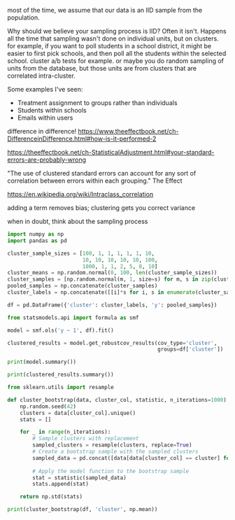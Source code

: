 most of the time, we assume that our data is an IID sample from the population.

Why should we believe your sampling process is IID? Often it isn't. Happens all the time that sampling wasn't done on individual units, but on clusters. for example, if you want to poll students in a school district, it might be easier to first pick schools, and then poll all the students within the selected school. cluster a/b tests for example. or maybe you do random sampling of units from the database, but those units are from clusters that are correlated intra-cluster.

Some examples I've seen:
* Treatment assignment to groups rather than individuals
* Students within schools
* Emails within users

difference in difference! https://www.theeffectbook.net/ch-DifferenceinDifference.html#how-is-it-performed-2

https://theeffectbook.net/ch-StatisticalAdjustment.html#your-standard-errors-are-probably-wrong

"The use of clustered standard errors can account for any sort of correlation between errors within each grouping." The Effect

https://en.wikipedia.org/wiki/Intraclass_correlation

adding a term removes bias; clustering gets you correct variance

when in doubt, think about the sampling process

```python
import numpy as np
import pandas as pd

cluster_sample_sizes = [100, 1, 1, 1, 1, 1, 10, 
                        10, 10, 10, 10, 10, 100, 
                        1000, 1, 1, 2, 5, 8, 10]
cluster_means = np.random.normal(0, 100, len(cluster_sample_sizes))
cluster_samples = [np.random.normal(m, 1, size=s) for m, s in zip(cluster_means, cluster_sample_sizes)]
pooled_samples = np.concatenate(cluster_samples)
cluster_labels = np.concatenate([[i]*s for i, s in enumerate(cluster_sample_sizes)])

df = pd.DataFrame({'cluster': cluster_labels, 'y': pooled_samples})

from statsmodels.api import formula as smf

model = smf.ols('y ~ 1', df).fit()

clustered_results = model.get_robustcov_results(cov_type='cluster', 
                                                groups=df['cluster'])

print(model.summary())

print(clustered_results.summary())

from sklearn.utils import resample

def cluster_bootstrap(data, cluster_col, statistic, n_iterations=1000):
    np.random.seed(42)
    clusters = data[cluster_col].unique()
    stats = []

    for _ in range(n_iterations):
        # Sample clusters with replacement
        sampled_clusters = resample(clusters, replace=True)
        # Create a bootstrap sample with the sampled clusters
        sampled_data = pd.concat([data[data[cluster_col] == cluster] for cluster in sampled_clusters])
        
        # Apply the model function to the bootstrap sample
        stat = statistic(sampled_data)
        stats.append(stat)

    return np.std(stats)

print(cluster_bootstrap(df, 'cluster', np.mean))
```